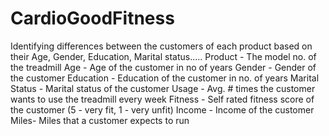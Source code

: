 # CardioGoodFitness
 Identifying differences between the customers of each product based on their Age, Gender, Education, Marital status.....
Product - The model no. of the treadmill
Age -  Age of the customer in no of years
Gender - Gender of the customer
Education - Education of the customer in no. of years
Marital Status - Marital status of the customer
Usage - Avg. # times the customer wants to use the treadmill every week
Fitness - Self rated fitness score of the customer (5 - very fit, 1 - very unfit)
Income - Income of the customer
Miles- Miles that a customer expects to run
